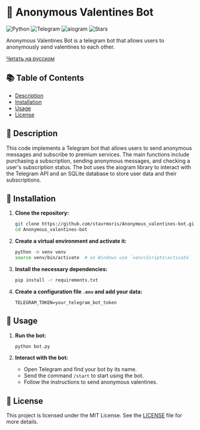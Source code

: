 # 💌 Anonymous Valentines Bot

![Python](https://img.shields.io/badge/Python-3.x-blue.svg)
![Telegram](https://img.shields.io/badge/Telegram-Bot-blue.svg)
![aiogram](https://img.shields.io/badge/aiogram-3.x-green.svg)
![Stars](https://img.shields.io/github/stars/stavrmoris/Anonymous_valentines-bot)

Anonymous Valentines Bot is a telegram bot that allows users to anonymously send valentines to each other.

[Читать на русском](README_RU.md)

## 📚 Table of Contents

- [Description](#description)
- [Installation](#installation)
- [Usage](#usage)
- [License](#license)

## 📜 Description

This code implements a Telegram bot that allows users to send anonymous messages and subscribe to premium services. The main functions include purchasing a subscription, sending anonymous messages, and checking a user's subscription status. The bot uses the aiogram library to interact with the Telegram API and an SQLite database to store user data and their subscriptions.

## 🔧 Installation

1. **Clone the repository:**
    ```bash
    git clone https://github.com/stavrmoris/Anonymous_valentines-bot.git
    cd Anonymous_valentines-bot
    ```

2. **Create a virtual environment and activate it:**
    ```bash
    python -m venv venv
    source venv/bin/activate  # on Windows use `venv\Scripts\activate`
    ```

3. **Install the necessary dependencies:**
    ```bash
    pip install -r requirements.txt
    ```

4. **Create a configuration file `.env` and add your data:**
    ```
    TELEGRAM_TOKEN=your_telegram_bot_token
    ```

## 🚀 Usage

1. **Run the bot:**
    ```bash
    python bot.py
    ```

2. **Interact with the bot:**
   - Open Telegram and find your bot by its name.
   - Send the command `/start` to start using the bot.
   - Follow the instructions to send anonymous valentines.
  

## 📄 License

This project is licensed under the MIT License. See the [LICENSE](LICENSE) file for more details.
